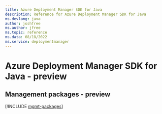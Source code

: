 ```yaml
---
title: Azure Deployment Manager SDK for Java
description: Reference for Azure Deployment Manager SDK for Java
ms.devlang: java
author: joshfree
ms.author: jfree
ms.topic: reference
ms.data: 08/18/2022
ms.service: deploymentmanager
---
```

# Azure Deployment Manager SDK for Java - preview

## Management packages - preview
[!INCLUDE [mgmt-packages](deployment-manager-mgmt-index.md)]